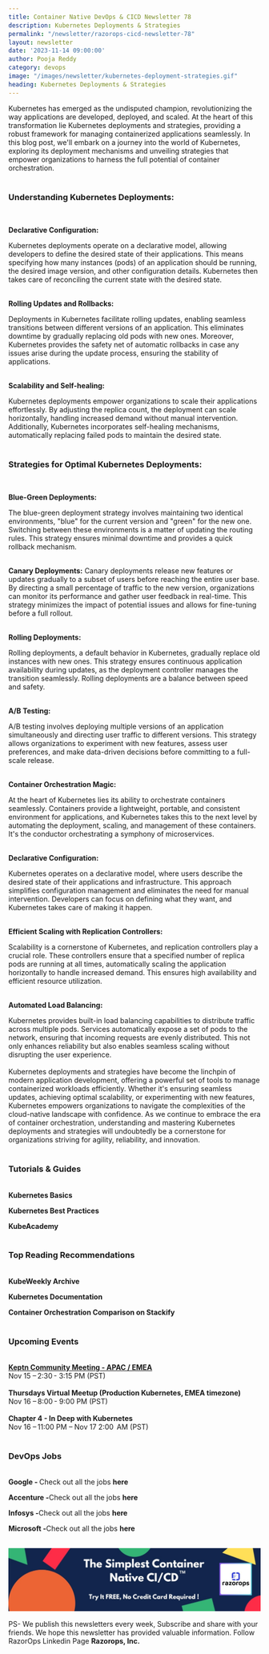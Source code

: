 ```yaml
---
title: Container Native DevOps & CICD Newsletter 78
description: Kubernetes Deployments & Strategies
permalink: "/newsletter/razorops-cicd-newsletter-78"
layout: newsletter
date: '2023-11-14 09:00:00'
author: Pooja Reddy
category: devops
image: "/images/newsletter/kubernetes-deployment-strategies.gif"
heading: Kubernetes Deployments & Strategies
---
```



Kubernetes has emerged as the undisputed champion, revolutionizing the way applications are developed, deployed, and scaled. At the heart of this transformation lie Kubernetes deployments and strategies, providing a robust framework for managing containerized applications seamlessly. In this blog post, we'll embark on a journey into the world of Kubernetes, exploring its deployment mechanisms and unveiling strategies that empower organizations to harness the full potential of container orchestration.
<br>
<br>

### **Understanding Kubernetes Deployments:**
<br>

**Declarative Configuration:**
<br>

Kubernetes deployments operate on a declarative model, allowing developers to define the desired state of their applications. This means specifying how many instances (pods) of an application should be running, the desired image version, and other configuration details. Kubernetes then takes care of reconciling the current state with the desired state.
<br>
<br>

**Rolling Updates and Rollbacks:**
<br>

Deployments in Kubernetes facilitate rolling updates, enabling seamless transitions between different versions of an application. This eliminates downtime by gradually replacing old pods with new ones. Moreover, Kubernetes provides the safety net of automatic rollbacks in case any issues arise during the update process, ensuring the stability of applications.
<br>
<br>

**Scalability and Self-healing:**
<br>

Kubernetes deployments empower organizations to scale their applications effortlessly. By adjusting the replica count, the deployment can scale horizontally, handling increased demand without manual intervention. Additionally, Kubernetes incorporates self-healing mechanisms, automatically replacing failed pods to maintain the desired state.
<br>
<br>

### **Strategies for Optimal Kubernetes Deployments:**
<br>

**Blue-Green Deployments:**
<br>

The blue-green deployment strategy involves maintaining two identical environments, "blue" for the current version and "green" for the new one. Switching between these environments is a matter of updating the routing rules. This strategy ensures minimal downtime and provides a quick rollback mechanism.
<br>
<br>

**Canary Deployments:**
Canary deployments release new features or updates gradually to a subset of users before reaching the entire user base. By directing a small percentage of traffic to the new version, organizations can monitor its performance and gather user feedback in real-time. This strategy minimizes the impact of potential issues and allows for fine-tuning before a full rollout.
<br>
<br>

**Rolling Deployments:**
<br>

Rolling deployments, a default behavior in Kubernetes, gradually replace old instances with new ones. This strategy ensures continuous application availability during updates, as the deployment controller manages the transition seamlessly. Rolling deployments are a balance between speed and safety.
<br>
<br>

**A/B Testing:**
<br>

A/B testing involves deploying multiple versions of an application simultaneously and directing user traffic to different versions. This strategy allows organizations to experiment with new features, assess user preferences, and make data-driven decisions before committing to a full-scale release.
<br>
<br>

**Container Orchestration Magic:**
<br>

At the heart of Kubernetes lies its ability to orchestrate containers seamlessly. Containers provide a lightweight, portable, and consistent environment for applications, and Kubernetes takes this to the next level by automating the deployment, scaling, and management of these containers. It's the conductor orchestrating a symphony of microservices.
<br>
<br>

**Declarative Configuration:**
<br>

Kubernetes operates on a declarative model, where users describe the desired state of their applications and infrastructure. This approach simplifies configuration management and eliminates the need for manual intervention. Developers can focus on defining what they want, and Kubernetes takes care of making it happen.
<br>
<br>

**Efficient Scaling with Replication Controllers:**
<br>

Scalability is a cornerstone of Kubernetes, and replication controllers play a crucial role. These controllers ensure that a specified number of replica pods are running at all times, automatically scaling the application horizontally to handle increased demand. This ensures high availability and efficient resource utilization.
<br>
<br>

**Automated Load Balancing:**
<br>

Kubernetes provides built-in load balancing capabilities to distribute traffic across multiple pods. Services automatically expose a set of pods to the network, ensuring that incoming requests are evenly distributed. This not only enhances reliability but also enables seamless scaling without disrupting the user experience.
<br>
<br>
Kubernetes deployments and strategies have become the linchpin of modern application development, offering a powerful set of tools to manage containerized workloads efficiently. Whether it's ensuring seamless updates, achieving optimal scalability, or experimenting with new features, Kubernetes empowers organizations to navigate the complexities of the cloud-native landscape with confidence. As we continue to embrace the era of container orchestration, understanding and mastering Kubernetes deployments and strategies will undoubtedly be a cornerstone for organizations striving for agility, reliability, and innovation.
<br>
<br>

### **Tutorials & Guides**
<br>
<a href="https://kubernetes.io/docs/tutorials/kubernetes-basics/" target=_blank style="text-decoration: none;"> <b>Kubernetes Basics</b></a>

<a href="https://kubernetesbestpractices.com/" target=_blank style="text-decoration: none;"> <b>Kubernetes Best Practices</b></a>

<a href="https://kube.academy/" target=_blank style="text-decoration: none;"> <b>KubeAcademy</b></a>
<br>
<br>

### **Top Reading Recommendations**
<br>
<a href="https://www.cncf.io/kubeweekly/" target=_blank style="text-decoration: none;"> <b>KubeWeekly Archive</b></a>

<a href="https://kubernetes.io/docs/home/" target=_blank style="text-decoration: none;"> <b>Kubernetes Documentation</b></a>

<a href="https://stackify.com/kubernetes-vs-docker-swarm-vs-amazon-ecs/" target=_blank style="text-decoration: none;"> <b>Container Orchestration Comparison on Stackify
</b></a>
<br>
<br>

### **Upcoming Events**
<br>
<a href="https://community.cncf.io/events/details/cncf-keptn-community-presents-keptn-community-meeting-apac-emea-2023-11-15/"> <b>Keptn Community Meeting - APAC / EMEA
</b></a>
<br>
Nov 15 – 2:30 - 3:15 PM (PST)
<br>
<br>
<a href="https://community.cncf.io/events/details/cncf-kubernetes-virtual-book-club-presents-thursdays-virtual-meetup-production-kubernetes-emea-timezone-2023-11-16/" target=_blank style="text-decoration: none"> <b>Thursdays Virtual Meetup (Production Kubernetes, EMEA timezone)
</b></a>
<br>
Nov 16 – 8:00 - 9:00 PM (PST)
<br>
<br>
<a href="https://community.cncf.io/events/details/cncf-cloud-native-montpellier-presents-chapter-4-in-deep-with-kubernetes/" target=_blank style="text-decoration: none"> <b>Chapter 4 - In Deep with Kubernetes
</b></a>
<br>
Nov 16 – 11:00 PM – Nov 17 2:00  AM (PST)
<br>
<br>

### **DevOps Jobs**
<br>
<a href="https://www.linkedin.com/company/google/" target=_blank style="text-decoration: none"> 
<b>Google - </b></a> Check out all the jobs <a href="https://www.linkedin.com/jobs/search/?currentJobId=3396168535&f_C=1441&keywords=devops&refresh=true" target=_blank style="text-decoration: none"> 
<b>here</b></a>

<a href="https://www.linkedin.com/company/accenture/" target=_blank style="text-decoration: none"> <b>Accenture -</b></a>Check out all the jobs <a href="https://www.linkedin.com/jobs/search/?currentJobId=3755004697&f_C=1033&keywords=devops&refresh=true" target=_blank style="text-decoration: none"> 
<b>here</b></a>

<a href="https://www.linkedin.com/company/infosys/" target=_blank style="text-decoration: none"> 
<b>Infosys -</b></a>Check out all the jobs <a href="https://www.linkedin.com/jobs/search/?currentJobId=3418464712&f_C=1283&keywords=devops%20engineer&refresh=true" target=_blank style="text-decoration: none"> 
<b>here</b></a>

<a href="https://www.linkedin.com/company/microsoft/" target=_blank style="text-decoration: none"> <b>Microsoft -</b></a>Check out all the jobs <a href="https://www.linkedin.com/jobs/search/?currentJobId=3414477236&f_C=1035&keywords=devops&refresh=true" target=_blank style="text-decoration: none"> 
<b>here</b></a>
<br>
<br>

![Logo](/images/newsletter/simplest-native-cicd-logo.jpg)
<br>

PS- We publish this newsletters every week,  Subscribe and share with your friends. We hope this newsletter has provided valuable information. Follow RazorOps Linkedin Page <a href="https://www.linkedin.com/company/razorops/" target=_blank style="text-decoration: none"> <b>Razorops, Inc.</b></a>


